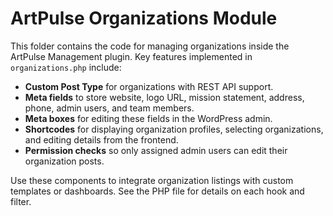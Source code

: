# ArtPulse Organizations Module

This folder contains the code for managing organizations inside the ArtPulse Management plugin. Key features implemented in `organizations.php` include:

- **Custom Post Type** for organizations with REST API support.
- **Meta fields** to store website, logo URL, mission statement, address, phone, admin users, and team members.
- **Meta boxes** for editing these fields in the WordPress admin.
- **Shortcodes** for displaying organization profiles, selecting organizations, and editing details from the frontend.
- **Permission checks** so only assigned admin users can edit their organization posts.

Use these components to integrate organization listings with custom templates or dashboards. See the PHP file for details on each hook and filter.
